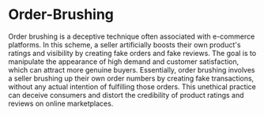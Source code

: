 # Order-Brushing

Order brushing is a deceptive technique often associated with e-commerce platforms. 
In this scheme, a seller artificially boosts their own product's ratings and visibility by creating fake orders and fake reviews. 
The goal is to manipulate the appearance of high demand and customer satisfaction, which can attract more genuine buyers. 
Essentially, order brushing involves a seller brushing up their own order numbers by creating fake transactions, without any actual intention of fulfilling those orders. 
This unethical practice can deceive consumers and distort the credibility of product ratings and reviews on online marketplaces.




